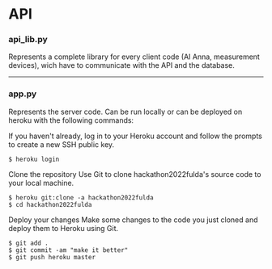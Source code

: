 # API

### api_lib.py ###

Represents a complete library for every client code (AI Anna, measurement devices), wich have to communicate with the API and the database.

---

### app.py ###

Represents the server code. Can be run locally or can be deployed on heroku with the following commands:

If you haven't already, log in to your Heroku account and follow the prompts to create a new SSH public key.
```
$ heroku login
```
Clone the repository
Use Git to clone hackathon2022fulda's source code to your local machine.
```
$ heroku git:clone -a hackathon2022fulda 
$ cd hackathon2022fulda
```
Deploy your changes
Make some changes to the code you just cloned and deploy them to Heroku using Git.
```
$ git add .
$ git commit -am "make it better"
$ git push heroku master
```
